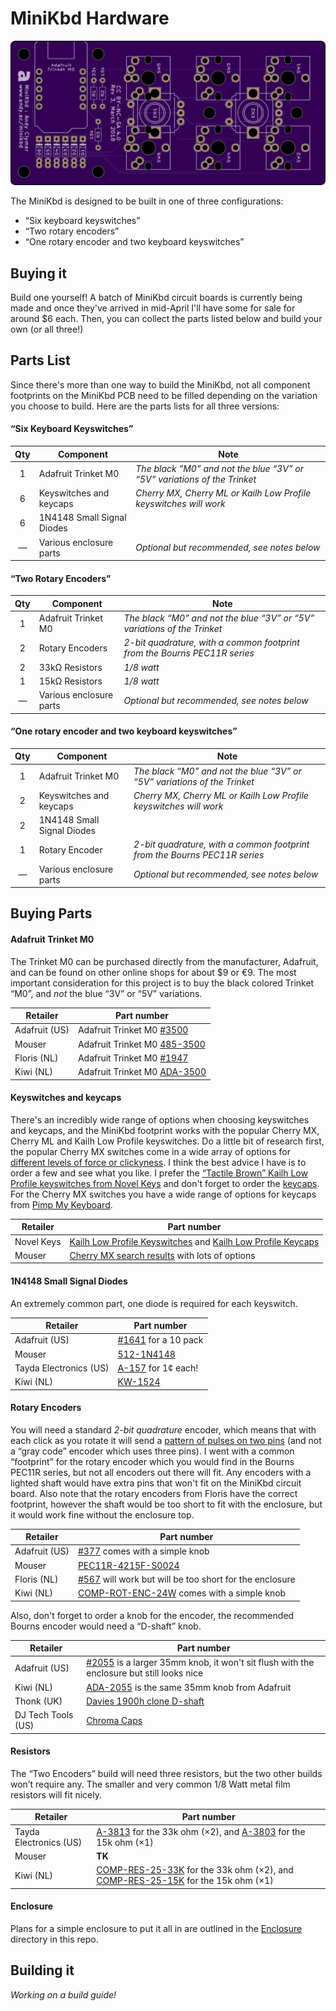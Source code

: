 # MiniKbd Hardware

![minikbd-oshpark-front](/images/minikbd-oshpark-front.png)

The MiniKbd is designed to be built in one of three configurations:

- “Six keyboard keyswitches”
- “Two rotary encoders”
- “One rotary encoder and two keyboard keyswitches”

## Buying it
Build one yourself! A batch of MiniKbd circuit boards is currently being made and once they've arrived in mid-April I'll have some for sale for around $6 each. Then, you can collect the parts listed below and build your own (or all three!)


## Parts List
Since there's more than one way to build the MiniKbd, not all component footprints on the MiniKbd PCB need to be filled depending on the variation you choose to build. Here are the parts lists for all three versions:

#### “Six Keyboard Keyswitches”
Qty | Component | Note
:---:|---|---
1 | Adafruit Trinket M0 | *The black “M0” and not the blue “3V” or “5V” variations of the Trinket*
6 | Keyswitches and keycaps | *Cherry MX, Cherry ML or Kailh Low Profile keyswitches will work*
6 | 1N4148 Small Signal Diodes | 
— | Various enclosure parts | *Optional but recommended, see notes below*


#### “Two Rotary Encoders”
Qty | Component | Note
:---:|---|---
1 | Adafruit Trinket M0 | *The black “M0” and not the blue “3V” or “5V” variations of the Trinket*
2 | Rotary Encoders | *2-bit quadrature, with a common footprint from the Bourns PEC11R series*
2 | 33kΩ Resistors | *1/8 watt*
1 | 15kΩ Resistors | *1/8 watt*
— | Various enclosure parts | *Optional but recommended, see notes below*

#### “One rotary encoder and two keyboard keyswitches”
Qty | Component | Note
:---:|---|---
1 | Adafruit Trinket M0 | *The black “M0” and not the blue “3V” or “5V” variations of the Trinket*
2 | Keyswitches and keycaps | *Cherry MX, Cherry ML or Kailh Low Profile keyswitches will work*
2 | 1N4148 Small Signal Diodes | 
1 | Rotary Encoder | *2-bit quadrature, with a common footprint from the Bourns PEC11R series*
— | Various enclosure parts | *Optional but recommended, see notes below*


## Buying Parts

#### Adafruit Trinket M0
The Trinket M0 can be purchased directly from the manufacturer, Adafruit, and can be found on other online shops for about $9 or €9. The most important consideration for this project is to buy the black colored Trinket “M0”, and *not* the blue “3V” or “5V” variations.

Retailer | Part number
---|---
Adafruit (US) | Adafruit Trinket M0 [#3500](https://www.adafruit.com/product/3500)
Mouser | Adafruit Trinket M0 [485-3500](https://www.mouser.com/ProductDetail/Adafruit/3500?qs=sGAEpiMZZMtw0nEwywcFgJjuZv55GFNm1yaWT2BHqYrZFoNRRhzyXg%3d%3d)
Floris (NL) | Adafruit Trinket M0 [#1947](https://www.floris.cc/shop/en/home/1947-adafruit-trinket-m0-for-use-with-circuitpython-arduino-ide.html)
Kiwi (NL) | Adafruit Trinket M0 [ADA-3500](https://www.kiwi-electronics.nl/arduino-trinket-m0?search=adafruit%20trinket%20m0)


#### Keyswitches and keycaps
There's an incredibly wide range of options when choosing keyswitches and keycaps, and the MiniKbd footprint works with the popular Cherry MX, Cherry ML and Kailh Low Profile keyswitches. Do a little bit of research first, the popular Cherry MX switches come in a wide array of options for [different levels of force or clickyness](http://www.keyboardco.com/blog/index.php/2012/12/an-introduction-to-cherry-mx-mechanical-switches/). I think the best advice I have is to order a few and see what you like. I prefer the [“Tactile Brown” Kailh Low Profile keyswitches from Novel Keys](https://novelkeys.xyz/products/kailh-low-profile-switches) and don't forget to order the [keycaps](https://novelkeys.xyz/collections/keycaps/products/kailh-low-profile-keycaps-blank). For the Cherry MX switches you have a wide range of options for keycaps from [Pimp My Keyboard](https://pimpmykeyboard.com/sale-items/blank-key-packs/).

Retailer | Part number
---|---
Novel Keys | [Kailh Low Profile Keyswitches](https://novelkeys.xyz/products/kailh-low-profile-switches) and [Kailh Low Profile Keycaps](https://novelkeys.xyz/collections/keycaps/products/kailh-low-profile-keycaps-blank)
Mouser | [Cherry MX search results](https://www.mouser.com/Electromechanical/Switches/_/N-5g2h?Keyword=cherry+mx&FS=True) with lots of options

#### 1N4148 Small Signal Diodes
An extremely common part, one diode is required for each keyswitch.

Retailer | Part number
---|---
Adafruit (US) | [#1641](https://www.adafruit.com/product/1641) for a 10 pack
Mouser | [512-1N4148](https://www.mouser.com/ProductDetail/ON-Semiconductor-Fairchild/1N4148?qs=sGAEpiMZZMudZehw8RjeZWbu6z6oTQTL)
Tayda Electronics (US) | [A-157](https://www.taydaelectronics.com/1n4148-switching-signal-diode.html) for 1¢ each!
Kiwi (NL) | [KW-1524](https://www.kiwi-electronics.nl/1n4148-diode-10-stuks)

#### Rotary Encoders
You will need a standard *2-bit quadrature* encoder, which means that with each click as you rotate it will send a [pattern of pulses on two pins](https://en.wikipedia.org/wiki/Rotary_encoder) (and not a “gray code” encoder which uses three pins). I went with a common “footprint” for the rotary encoder which you would find in the Bourns PEC11R series, but not all encoders out there will fit. Any encoders with a lighted shaft would have extra pins that won't fit on the MiniKbd circuit board. Also note that the rotary encoders from Floris have the correct footprint, however the shaft would be too short to fit with the enclosure, but it would work fine without the enclosure top. 

Retailer | Part number
---|---
Adafruit (US) | [#377](https://www.adafruit.com/product/377) comes with a simple knob
Mouser |  [PEC11R-4215F-S0024](https://www.mouser.com/ProductDetail/Bourns/PEC11R-4215F-S0024?qs=%2fha2pyFadujrq0cYyqrjqfzj8RH30yAAqLHU36uW%252bvgkXoG9QeJ4ZAKtmAuzI2d5)
Floris (NL) | [#567](https://www.floris.cc/shop/en/knobs-buttons-joysticks/567-rotary-encoder-.html?search_query=encoder&results=12) will work but will be too short for the enclosure
Kiwi (NL) | [COMP-ROT-ENC-24W](https://www.kiwi-electronics.nl/Roterende-pulsgever-rotary-encoder-met-drukknop-24-puls?search=encoder) comes with a simple knob

Also, don't forget to order a knob for the encoder, the recommended Bourns encoder would need a “D-shaft” knob.

Retailer | Part number
---|---
Adafruit (US) | [#2055](https://www.adafruit.com/product/2055) is a larger 35mm knob, it won't sit flush with the enclosure but still looks nice
Kiwi (NL) | [ADA-2055](https://www.kiwi-electronics.nl/scrubber-knop-voor-roterende-pulsgever-35mm) is the same 35mm knob from Adafruit
Thonk (UK) | [Davies 1900h clone D-shaft](https://www.thonk.co.uk/shop/1900h-d/)
DJ Tech Tools (US) | [Chroma Caps](https://store.djtechtools.com/products/chroma-caps-knobs-and-faders)


#### Resistors
The “Two Encoders” build will need three resistors, but the two other builds won’t require any. The smaller and very common 1/8 Watt metal film resistors will fit nicely.

Retailer | Part number
---|---
Tayda Electronics (US) | [A-3813](https://www.taydaelectronics.com/resistors/1-8w-metal-film-resistors/r-33k-ohm-1-8w-1-metal-film-resistor.html) for the 33k ohm (×2), and [A-3803](https://www.taydaelectronics.com/resistors/1-8w-metal-film-resistors/r-15k-ohm-1-8w-1-metal-film-resistor.html) for the 15k ohm (×1)
Mouser | **TK**
Kiwi (NL) | [COMP-RES-25-33K](https://www.kiwi-electronics.nl/Weerstand-33K-ohm-1-4-watt-5-procent-10-stuks) for the 33k ohm (×2), and [COMP-RES-25-15K](https://www.kiwi-electronics.nl/Weerstand-15K-ohm-1-4-watt-5-procent-10-stuks) for the 15k ohm (×1)


#### Enclosure
Plans for a simple enclosure to put it all in are outlined in the [Enclosure](./Enclosure) directory in this repo.


## Building it
*Working on a build guide!*
